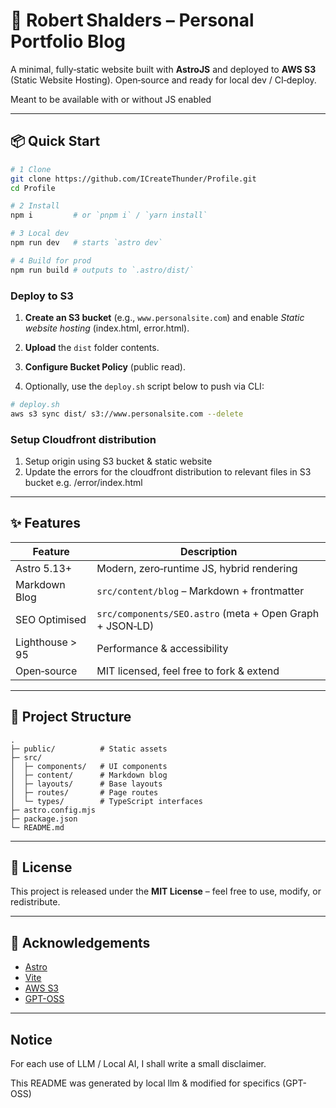 # 🚀 Robert Shalders – Personal Portfolio Blog

A minimal, fully‑static website built with **AstroJS** and deployed to **AWS S3** (Static Website Hosting).
Open‑source and ready for local dev / CI‑deploy.

Meant to be available with or without JS enabled

---

## 📦 Quick Start

```bash
# 1 Clone
git clone https://github.com/ICreateThunder/Profile.git
cd Profile

# 2 Install
npm i         # or `pnpm i` / `yarn install`

# 3 Local dev
npm run dev   # starts `astro dev`

# 4 Build for prod
npm run build # outputs to `.astro/dist/`
```

### Deploy to S3

1. **Create an S3 bucket** (e.g., `www.personalsite.com`) and enable *Static website hosting* (index.html, error.html).

2. **Upload** the `dist` folder contents.
3. **Configure Bucket Policy** (public read).
4. Optionally, use the `deploy.sh` script below to push via CLI:

```bash
# deploy.sh
aws s3 sync dist/ s3://www.personalsite.com --delete
```

### Setup Cloudfront distribution

1. Setup origin using S3 bucket & static website
2. Update the errors for the cloudfront distribution to relevant files in S3 bucket e.g. /error/index.html

---

## ✨ Features

| Feature | Description |
|---------|-------------|
| Astro 5.13+ | Modern, zero‑runtime JS, hybrid rendering |
| Markdown Blog | `src/content/blog` – Markdown + frontmatter |
| SEO Optimised | `src/components/SEO.astro` (meta + Open Graph + JSON‑LD) |
| Lighthouse > 95 | Performance & accessibility |
| Open‑source | MIT licensed, feel free to fork & extend |

---

## 📁 Project Structure

```text
.
├─ public/          # Static assets
├─ src/
│  ├─ components/   # UI components
│  ├─ content/      # Markdown blog
│  ├─ layouts/      # Base layouts
│  ├─ routes/       # Page routes
│  └─ types/        # TypeScript interfaces
├─ astro.config.mjs
├─ package.json
└─ README.md
```

---

## 📜 License

This project is released under the **MIT License** – feel free to use, modify, or redistribute.

---

## 🙌 Acknowledgements

- [Astro](https://astro.build/)
- [Vite](https://vitejs.dev/)
- [AWS S3](https://aws.amazon.com/s3/)
- [GPT-OSS](https://github.com/openai/gpt-oss)

---

## Notice

For each use of LLM / Local AI, I shall write a small disclaimer.

This README was generated by local llm & modified for specifics (GPT-OSS)